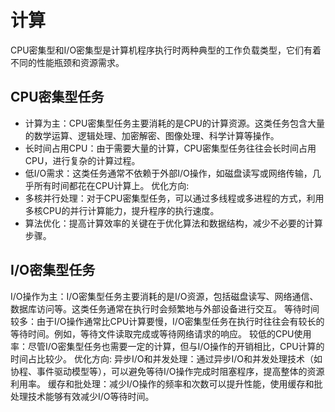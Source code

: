 # 计算
CPU密集型和I/O密集型是计算机程序执行时两种典型的工作负载类型，它们有着不同的性能瓶颈和资源需求。
## CPU密集型任务
- 计算为主：CPU密集型任务主要消耗的是CPU的计算资源。这类任务包含大量的数学运算、逻辑处理、加密解密、图像处理、科学计算等操作。
- 长时间占用CPU：由于需要大量的计算，CPU密集型任务往往会长时间占用CPU，进行复杂的计算过程。
- 低I/O需求：这类任务通常不依赖于外部I/O操作，如磁盘读写或网络传输，几乎所有时间都花在CPU计算上。
优化方向:
- 多核并行处理：对于CPU密集型任务，可以通过多线程或多进程的方式，利用多核CPU的并行计算能力，提升程序的执行速度。
- 算法优化：提高计算效率的关键在于优化算法和数据结构，减少不必要的计算步骤。

## I/O密集型任务
I/O操作为主：I/O密集型任务主要消耗的是I/O资源，包括磁盘读写、网络通信、数据库访问等。这类任务通常在执行时会频繁地与外部设备进行交互。
等待时间较多：由于I/O操作通常比CPU计算要慢，I/O密集型任务在执行时往往会有较长的等待时间。例如，等待文件读取完成或等待网络请求的响应。
较低的CPU使用率：尽管I/O密集型任务也需要一定的计算，但与I/O操作的开销相比，CPU计算的时间占比较少。
优化方向:
异步I/O和并发处理：通过异步I/O和并发处理技术（如协程、事件驱动模型等），可以避免等待I/O操作完成时阻塞程序，提高整体的资源利用率。
缓存和批处理：减少I/O操作的频率和次数可以提升性能，使用缓存和批处理技术能够有效减少I/O等待时间。
